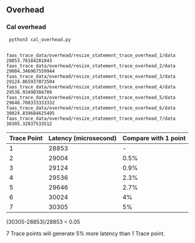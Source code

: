 ## Overhead

### Cal overhead
```
 python3 cal_overhead.py 


faas_trace_data/overhead/resize_statement_trace_overhead_1/data 28853.78184281843
faas_trace_data/overhead/resize_statement_trace_overhead_2/data 29004.346967559944
faas_trace_data/overhead/resize_statement_trace_overhead_3/data 29124.865937072504
faas_trace_data/overhead/resize_statement_trace_overhead_4/data 29536.93490304709
faas_trace_data/overhead/resize_statement_trace_overhead_5/data 29646.708333333332
faas_trace_data/overhead/resize_statement_trace_overhead_6/data 30024.839684625495
faas_trace_data/overhead/resize_statement_trace_overhead_7/data 30305.32037533512
```




|  Trace Point   |  Latency (microsecond)  | Compare with 1 point | 
|  ----          |  ----  | ----  |
| 1              | 28853 |   -    |
| 2              | 29004 |  0.5%  |
| 3              | 29124 |  0.9%  |
| 4              | 29536 |  2.3%  |
| 5              | 29646 |  2.7%  |
| 6              | 30024 |  4%    |
| 7              | 30305 |  5%    |

(30305-28853)/28853 = 0.05 

7 Trace points will generate 5% more latency than 1 Trace point.